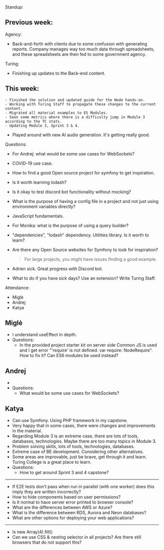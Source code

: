 Standup:

  ## Previous week:

  Agency:
  - Back-and-forth with clients due to some confusion with generating reports.
    Company manages way too much data through spreadsheets,
    and these spreadsheets are then fed to some government agency.

  Turing:
  - Finishing up updates to the Back-end content.

  ## This week:
    - Finished the solution and updated guide for the Node hands-on.
    - Working with Turing Staff to propagate these changes to the current content.
    - Migrated all material examples to ES Modules.
    - Seen some metrics where there is a difficulty jump in Module 3 according to the TC stats.
    - Updating Module 3, Sprint 3 & 4.

  - Played around with new AI audio generation. It's getting really good.

Questions:
  - For Andrej: what would be some use cases for WebSockets?
  - COVID-19 use case.

  - How to find a good Open source project for symfony to get inspiration.
  - Is it worth learning lodash?
  - Is it okay to test discord bot functionality without mocking?
  - What is the purpose of having a config file in a project and not just using environment variables directly?

  - JavaScript fundamentals.
  - For Monika: what is the purpose of using a query builder?
  - "dependencies", "lodash" dependency. Utilities library. Is it worth to learn?
  - Are there any Open Source websites for Symfony to look for inspiration?
    > For large projects, you might have issues finding a good example.

  - Adrien sick. Great progress with Discord bot.
  - What to do if you have sick days? Use an extension? Write Turing Staff.

Attendance:
  - Miglė
  - Andrej
  - Katya

## Miglė

- I understand useEffect in depth.
- Questions:
  - In the provided project starter kit on server side Common JS is used and I get error "'require' is not defined. var require: NodeRequire". How to fix it? Can ES6 modules be used instead?

## Andrej

-
- Questions:
  - What would be some use cases for WebSockets?

## Katya

- Can use Symfony. Using PHP framework in my capstone.
- Very happy that in some cases, there were changes and improvements in the material.
- Regarding Module 3 is an extreme case, there are lots of tools, databases, technologies. Maybe there are too many topics in Module 3.
- Problem solving skills, lots of tools, technologies, databases.
- Extreme case of BE development. Considering other alternatives.
- Some areas are improvable, just be brave, get through it and learn. Turing College is a great place to learn.
- Questions:
  - How to get around Sprint 3 and 4 capstone?

---

- If E2E tests don't pass when run in parallel (with one worker) does this imply they are written incorrectly?
- How to hide components based on user permissions?
- Is it normal to have server error printed to browser console?
- What are the differences between AWS or Azure?
- What is the difference between RDS, Aurora and Neon databases?
- What are other options for deploying your web applications?

---

- Is new Array(4).fill()
- Can we use CSS & nesting selector in all projects? Are there still browsers that do not support this?
